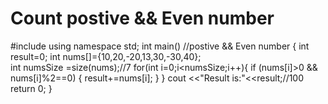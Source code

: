 # Count postive && Even number
#include <iostream>
using namespace std;
int main()              //postive && Even number
{
   int result=0;
   int nums[]={10,20,-20,13,30,-30,40};  
   int numsSize =size(nums);//7
   for(int i=0;i<numsSize;i++){
    if (nums[i]>0 && nums[i]%2==0)
    {
      result+=nums[i];
    }
   }
    cout <<"Result is:"<<result;//100
    return 0;
}

